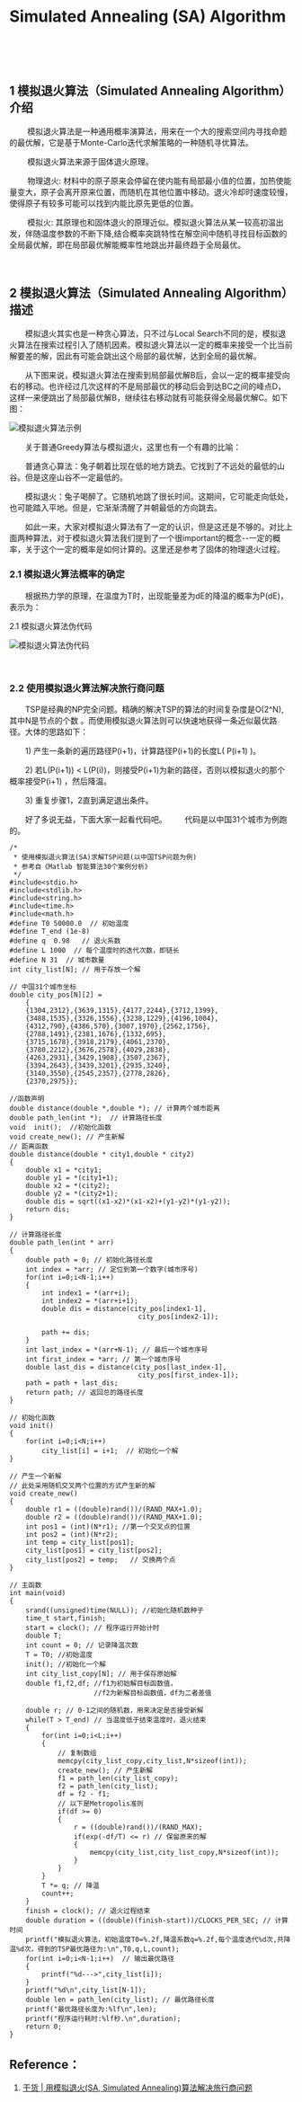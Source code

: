 # Simulated Annealing (SA) Algorithm


<br>
<br>
<br>

## 1 模拟退火算法（Simulated Annealing Algorithm）介绍

&emsp;&emsp; 模拟退火算法是一种通用概率演算法，用来在一个大的搜索空间内寻找命题的最优解，它是基于Monte-Carlo迭代求解策略的一种随机寻优算法。

&emsp;&emsp; 模拟退火算法来源于固体退火原理。

&emsp;&emsp; 物理退火: 材料中的原子原来会停留在使内能有局部最小值的位置，加热使能量变大，原子会离开原来位置，而随机在其他位置中移动。退火冷却时速度较慢，使得原子有较多可能可以找到内能比原先更低的位置。

&emsp;&emsp; 模拟火: 其原理也和固体退火的原理近似。模拟退火算法从某一较高初温出发，伴随温度参数的不断下降,结合概率突跳特性在解空间中随机寻找目标函数的全局最优解，即在局部最优解能概率性地跳出并最终趋于全局最优。


<br>

## 2 模拟退火算法（Simulated Annealing Algorithm）描述

&emsp;&emsp;模拟退火其实也是一种贪心算法，只不过与Local Search不同的是，模拟退火算法在搜索过程引入了随机因素。模拟退火算法以一定的概率来接受一个比当前解要差的解，因此有可能会跳出这个局部的最优解，达到全局的最优解。

&emsp;&emsp;从下图来说，模拟退火算法在搜索到局部最优解B后，会以一定的概率接受向右的移动。也许经过几次这样的不是局部最优的移动后会到达BC之间的峰点D，这样一来便跳出了局部最优解B，继续往右移动就有可能获得全局最优解C。如下图：

![模拟退火算法示例](https://upload-images.jianshu.io/upload_images/10947003-566989393b48c38e.png?imageMogr2/auto-orient/strip%7CimageView2/2/w/600)

&emsp;&emsp;关于普通Greedy算法与模拟退火，这里也有一个有趣的比喻：

&emsp;&emsp;普通贪心算法：兔子朝着比现在低的地方跳去。它找到了不远处的最低的山谷。但是这座山谷不一定最低的。

&emsp;&emsp;模拟退火：兔子喝醉了。它随机地跳了很长时间。这期间，它可能走向低处，也可能踏入平地。但是，它渐渐清醒了并朝最低的方向跳去。

&emsp;&emsp;如此一来，大家对模拟退火算法有了一定的认识，但是这还是不够的。对比上面两种算法，对于模拟退火算法我们提到了一个很important的概念--一定的概率，关于这个一定的概率是如何计算的。这里还是参考了固体的物理退火过程。

### 2.1 模拟退火算法概率的确定

&emsp;&emsp;根据热力学的原理，在温度为T时，出现能量差为dE的降温的概率为P(dE)，表示为：

<div align = "center>
    <p>P(dE) = exp( dE/(kT) )</p>
</div>

&emsp;&emsp;其中k是一个常数，exp表示自然指数，且dE<0(温度总是降低的)。这条公式指明了：

&emsp;&emsp;1) 温度越高，出现一次能量差为dE的降温的概率就越大。

&emsp;&emsp;2) 温度越低，则出现降温的概率就越小。又由于dE总是小于0（不然怎么叫退火），因此dE/kT < 0 ，exp(dE/kT)取值是(0,1),那么P(dE)的函数取值范围是(0,1) 。

&emsp;&emsp;随着温度T的降低，P(dE)会逐渐降低。我们将一次向较差解的移动看做一次温度跳变过程，我们以概率P(dE)来接受这样的移动。也就是说，在用固体退火模拟组合优化问题，将内能E模拟为目标函数值 f，温度T演化成控制参数 t，即得到解组合优化问题的模拟退火演算法：

&emsp;&emsp;由初始解 i 和控制参数初值 t 开始，对当前解重复“产生新解→计算目标函数差→接受或丢弃”的迭代，并逐步衰减 t 值，算法终止时的当前解即为所得近似最优解。

&emsp;&emsp;因此我们归结起来就是以下几点：

&emsp;&emsp;1) 若f( Y(i+1) ) <= f( Y(i) ) (即移动后得到更优解)，则总是接受该移动。

&emsp;&emsp;2) 若f( Y(i+1) ) > f( Y(i) ) (即移动后的解比当前解要差)，则以一定的概率接受移动，而且这个概率随着时间推移逐渐降低（逐渐降低才能趋向稳定）。

&emsp;&emsp;相当于上图中，从B移向BC之间的小波峰D时，每次右移(即接受一个更糟糕值)的概率在逐渐降低。如果这个坡特别长，那么很有可能最终我们并不会翻过这个坡。如果它不太长，这很有可能会翻过它，这取决于衰减 t 值的设定。

### 2.1 模拟退火算法伪代码

![模拟退火算法伪代码](https://upload-images.jianshu.io/upload_images/10947003-1d0032833835af24.png?imageMogr2/auto-orient/strip%7CimageView2/2/w/800)


<br>

### 2.2 使用模拟退火算法解决旅行商问题

&emsp;&emsp;TSP是经典的NP完全问题。精确的解决TSP的算法的时间复杂度是O(2^N), 其中N是节点的个数 。而使用模拟退火算法则可以快速地获得一条近似最优路径。大体的思路如下：

&emsp;&emsp;1) 产生一条新的遍历路径P(i+1)，计算路径P(i+1)的长度L( P(i+1) )。

&emsp;&emsp;2) 若L(P(i+1)) < L(P(i))，则接受P(i+1)为新的路径，否则以模拟退火的那个概率接受P(i+1) ，然后降温。

&emsp;&emsp;3) 重复步骤1，2直到满足退出条件。

&emsp;&emsp;好了多说无益，下面大家一起看代码吧。
&emsp;&emsp;代码是以中国31个城市为例跑的。

```
/*
 * 使用模拟退火算法(SA)求解TSP问题(以中国TSP问题为例)
 * 参考自《Matlab 智能算法30个案例分析》
 */
#include<stdio.h>
#include<stdlib.h>
#include<string.h>
#include<time.h>
#include<math.h>
#define T0 50000.0  // 初始温度
#define T_end (1e-8)
#define q  0.98   // 退火系数
#define L 1000  // 每个温度时的迭代次数，即链长
#define N 31  // 城市数量
int city_list[N]; // 用于存放一个解

// 中国31个城市坐标
double city_pos[N][2] =
    {
    {1304,2312},{3639,1315},{4177,2244},{3712,1399},
    {3488,1535},{3326,1556},{3238,1229},{4196,1004},
    {4312,790},{4386,570},{3007,1970},{2562,1756},
    {2788,1491},{2381,1676},{1332,695},
    {3715,1678},{3918,2179},{4061,2370},
    {3780,2212},{3676,2578},{4029,2838},
    {4263,2931},{3429,1908},{3507,2367},
    {3394,2643},{3439,3201},{2935,3240},
    {3140,3550},{2545,2357},{2778,2826},
    {2370,2975}};

//函数声明
double distance(double *,double *); // 计算两个城市距离
double path_len(int *);  // 计算路径长度
void  init();  //初始化函数
void create_new(); // 产生新解
// 距离函数
double distance(double * city1,double * city2)
{
    double x1 = *city1;
    double y1 = *(city1+1);
    double x2 = *(city2);
    double y2 = *(city2+1);
    double dis = sqrt((x1-x2)*(x1-x2)+(y1-y2)*(y1-y2));
    return dis;
}

// 计算路径长度
double path_len(int * arr)
{
    double path = 0; // 初始化路径长度
    int index = *arr; // 定位到第一个数字(城市序号)
    for(int i=0;i<N-1;i++)
    {
        int index1 = *(arr+i);
        int index2 = *(arr+i+1);
        double dis = distance(city_pos[index1-1],
                                city_pos[index2-1]);

        path += dis;
    }
    int last_index = *(arr+N-1); // 最后一个城市序号
    int first_index = *arr; // 第一个城市序号
    double last_dis = distance(city_pos[last_index-1],
                                city_pos[first_index-1]);
    path = path + last_dis;
    return path; // 返回总的路径长度
}

// 初始化函数
void init()
{
    for(int i=0;i<N;i++)
        city_list[i] = i+1;  // 初始化一个解
}

// 产生一个新解
// 此处采用随机交叉两个位置的方式产生新的解
void create_new()
{
    double r1 = ((double)rand())/(RAND_MAX+1.0);
    double r2 = ((double)rand())/(RAND_MAX+1.0);
    int pos1 = (int)(N*r1); //第一个交叉点的位置
    int pos2 = (int)(N*r2);
    int temp = city_list[pos1];
    city_list[pos1] = city_list[pos2];
    city_list[pos2] = temp;   // 交换两个点
}

// 主函数
int main(void)
{
    srand((unsigned)time(NULL)); //初始化随机数种子
    time_t start,finish;
    start = clock(); // 程序运行开始计时
    double T;
    int count = 0; // 记录降温次数
    T = T0; //初始温度
    init(); //初始化一个解
    int city_list_copy[N]; // 用于保存原始解
    double f1,f2,df; //f1为初始解目标函数值，
                     //f2为新解目标函数值，df为二者差值

    double r; // 0-1之间的随机数，用来决定是否接受新解
    while(T > T_end) // 当温度低于结束温度时，退火结束
    {
        for(int i=0;i<L;i++)
        {
            // 复制数组
            memcpy(city_list_copy,city_list,N*sizeof(int));
            create_new(); // 产生新解
            f1 = path_len(city_list_copy);
            f2 = path_len(city_list);
            df = f2 - f1;
            // 以下是Metropolis准则
            if(df >= 0)
            {
                r = ((double)rand())/(RAND_MAX);
                if(exp(-df/T) <= r) // 保留原来的解
                {
                    memcpy(city_list,city_list_copy,N*sizeof(int));
                }
            }
        }
        T *= q; // 降温
        count++;
    }
    finish = clock(); // 退火过程结束
    double duration = ((double)(finish-start))/CLOCKS_PER_SEC; // 计算时间
    printf("模拟退火算法，初始温度T0=%.2f,降温系数q=%.2f,每个温度迭代%d次,共降温%d次，得到的TSP最优路径为:\n",T0,q,L,count);
    for(int i=0;i<N-1;i++)  // 输出最优路径
    {
        printf("%d--->",city_list[i]);
    }
    printf("%d\n",city_list[N-1]);
    double len = path_len(city_list); // 最优路径长度
    printf("最优路径长度为:%lf\n",len);
    printf("程序运行耗时:%lf秒.\n",duration);
    return 0;
}
```


## Reference：
1. [干货 | 用模拟退火(SA, Simulated Annealing)算法解决旅行商问题](https://mp.weixin.qq.com/s/JwZw-vGYEvgBkst3LpaYhA)